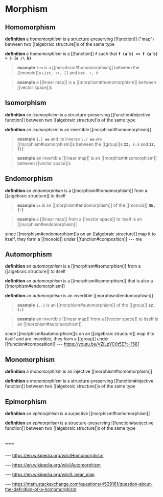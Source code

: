 # Morphism

## Homomorphism

**definition** a _homomorphism_ is a structure-preserving [[function]] ("map") between two [[algebraic structure]]s of the same type

**definition** a _homomorphism_ is a [[function]] **`f`** such that **``f (a`b) == f {a`b} > S {a /\ b}``**

> **example** `len` is a [[morphism#homomorphism]] between the [[monoid]]s `List, ++, []` and `Nat, +, 0`

> **example** a [[linear map]] is a [[morphism#homomorphism]] between [[vector space]]s

## Isomorphism

**definition** an _isomorphism_ is a structure-preserving [[function#bijective function]] between two [[algebraic structure]]s of the same type

**definition** an _isomorphism_ is an invertible [[morphism#homomorphism]]

> **example** **`[.] ee`** and its inverse **`\./ ee`** are [[morphism#isomorphism]]s between the [[group]]s **`ZZ, {:}`** and **`ZZ, {|}`**

> **example** an invertible [[linear map]] is an [[morphism#isomorphism]] between [[vector space]]s

## Endomorphism

**definition** an _endomorphism_ is a [[morphism#homomorphism]] from a [[algebraic structure]] to itself

> **example** **`ss`** is an [[morphism#endomorphism]] of the [[monoid]] **`NN, {:}`**

> **example** a [[linear map]] from a [[vector space]] to itself is an [[morphism#endomorphism]]

since [[morphism#endomorphism]]s on an [[algebraic structure]] map it to itself, they form a [[monoid]] under [[function#composition]] --- me

## Automorphism

**definition** an _automorphism_ is a [[morphism#isomorphism]] from a [[algebraic structure]] to itself

**definition** an _automorphism_ is a [[morphism#isomorphism]] that is also a [[morphism#endomorphism]]

**definition** an _automorphism_ is an invertible [[morphism#endomorphism]]

> **example** **`(..)`** is an [[morphism#automorphism]] of the [[group]] **`ZZ, {:}`**

> **example** an invertible [[linear map]] from a [[vector space]] to itself is an [[morphism#automorphism]]

since [[morphism#automorphism]]s on an [[algebraic structure]] map it to itself and are invertible, they form a [[group]] under [[function#composition]] --- <https://youtu.be/VZiLpYC0t5E?t=1581>

## Monomorphism

**definition** a _monomorphism_ is an injective [[morphism#homomorphism]]

**definition** a _monomorphism_ is a structure-preserving [[function#injective function]] between two [[algebraic structure]]s of the same type

## Epimorphism

**definition** an _epimorphism_ is a surjective [[morphism#homomorphism]]

**definition** an _epimorphism_ is a structure-preserving [[function#surjective function]] between two [[algebraic structure]]s of the same type

## ---

--- <https://en.wikipedia.org/wiki/Homomorphism>

--- <https://en.wikipedia.org/wiki/Automorphism>

--- <https://en.wikipedia.org/wiki/Linear_map>

--- <https://math.stackexchange.com/questions/4539161/question-about-the-definition-of-a-homomorphism>
